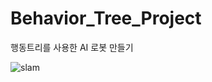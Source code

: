 # Behavior_Tree_Project

행동트리를 사용한 AI 로봇 만들기

![slam](https://user-images.githubusercontent.com/84003327/182104109-d8bf787d-07f9-4c0c-962c-2543589b3ea2.png)
